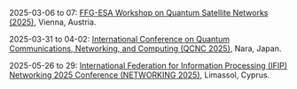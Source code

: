 2025-03-06 to 07: [FFG-ESA Workshop on Quantum Satellite Networks (2025)](https://atpi.eventsair.com/qinsq2025/ "Examines quantum satellite networks, covering quantum communication, entanglement distribution, and satellite-based quantum key distribution. Topics include quantum repeaters, network protocols, and applications in secure communication, emphasizing theoretical and experimental developments."), Vienna, Austria.

2025-03-31 to 04-02: [International Conference on Quantum Communications, Networking, and Computing (QCNC 2025)](https://ieee-qcnc.org/2025/ "QCNC 2025 focuses on quantum communications and computing, covering quantum networks, quantum cryptography, and distributed quantum computing. Topics include quantum key distribution, entanglement-based protocols, and quantum internet architectures, emphasizing scalable quantum communication technologies."), Nara, Japan.

2025-05-26 to 29: [International Federation for Information Processing (IFIP) Networking 2025 Conference (NETWORKING 2025)](https://networking.ifip.org/2025/ "NETWORKING 2025 explores network science, focusing on algorithmic design, network optimization, and performance analysis. Topics include routing protocols, network security, and graph-based models, with applications in 5G and IoT, emphasizing computational approaches to network efficiency."), Limassol, Cyprus.

